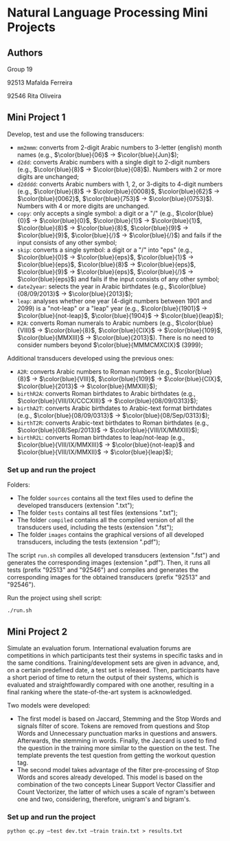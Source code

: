 # Natural Language Processing Mini Projects

## Authors 

Group 19

92513 Mafalda Ferreira

92546 Rita Oliveira

## Mini Project 1

Develop, test and use the following transducers: 
- `mm2mmm`: converts from 2-digit Arabic numbers to 3-letter (english) month names (e.g., $\color{blue}{06}$ → $\color{blue}{Jun}$);
- `d2dd`: converts Arabic numbers with a single digit to 2-digit numbers (e.g., $\color{blue}{8}$ → $\color{blue}{08}$). Numbers with 2 or more digits are unchanged;
- `d2dddd`: converts Arabic numbers with 1, 2, or 3-digits to 4-digit numbers (e.g., $\color{blue}{8}$ → $\color{blue}{0008}$, $\color{blue}{62}$ → $\color{blue}{0062}$, $\color{blue}{753}$ → $\color{blue}{0753}$). Numbers with 4 or more digits are unchanged.
- `copy`: only accepts a single symbol: a digit or a "/" (e.g., $\color{blue}{0}$ → $\color{blue}{0}$, $\color{blue}{1}$ → $\color{blue}{1}$, $\color{blue}{8}$ → $\color{blue}{8}$, $\color{blue}{9}$ → $\color{blue}{9}$, $\color{blue}{/}$ → $\color{blue}{/}$) and fails if the input consists of any other symbol;
- `skip`: converts a single symbol: a digit or a "/" into "eps" (e.g., $\color{blue}{0}$ → $\color{blue}{eps}$, $\color{blue}{1}$ → $\color{blue}{eps}$, $\color{blue}{8}$ → $\color{blue}{eps}$, $\color{blue}{9}$ → $\color{blue}{eps}$, $\color{blue}{/}$ → $\color{blue}{eps}$) and fails if the input consists of any other symbol;
- `date2year`: selects the year in Arabic birthdates (e.g., $\color{blue}{08/09/2013}$ → $\color{blue}{2013}$);
- `leap`: analyses whether one year (4-digit numbers between 1901 and 2099) is a "not-leap" or a "leap" year (e.g., $\color{blue}{1901}$ → $\color{blue}{not-leap}$, $\color{blue}{1904}$ → $\color{blue}{leap}$);
- `R2A`: converts Roman numerals to Arabic numbers (e.g., $\color{blue}{VIII}$ → $\color{blue}{8}$, $\color{blue}{CIX}$ → $\color{blue}{109}$, $\color{blue}{MMXIII}$ → $\color{blue}{2013}$). There is no need to consider numbers beyond $\color{blue}{MMMCMXCIX}$ (3999);

Additional transducers developed using the previous ones:
- `A2R`: converts Arabic numbers to Roman numbers (e.g., $\color{blue}{8}$ → $\color{blue}{VIII}$, $\color{blue}{109}$ → $\color{blue}{CIX}$, $\color{blue}{2013}$ → $\color{blue}{MMXIII}$);
- `birthR2A`: converts Roman birthdates to Arabic birthdates (e.g., $\color{blue}{VIII/IX/CCCXIII}$ → $\color{blue}{08/09/0313}$);
- `birthA2T`: converts Arabic birthdates to Arabic-text format birthdates (e.g., $\color{blue}{08/09/0313}$ → $\color{blue}{08/Sep/0313}$);
- `birthT2R`: converts Arabic-text birthdates to Roman birthdates (e.g., $\color{blue}{08/Sep/2013}$ → $\color{blue}{VIII/IX/MMXIII}$);
- `birthR2L`: converts Roman birthdates to leap/not-leap (e.g., $\color{blue}{VIII/IX/MMXIII}$ → $\color{blue}{not-leap}$ and $\color{blue}{VIII/IX/MMXII}$ → $\color{blue}{leap}$);

### Set up and run the project

Folders:
- The folder `sources` contains all the text files used to define the developed transducers (extension ".txt");
- The folder `tests` contains all test files (extensions ".txt");
- The folder `compiled` contains all the compiled version of all the transducers used, including the tests (extension ".fst");
- The folder `images` contains the graphical versions of all developed transducers, including the tests (extension ".pdf");

The script `run.sh` compiles all developed transducers (extension ".fst") and generates the corresponding images (extension ".pdf"). Then, it runs all tests (prefix "92513" and "92546") and compiles and generates the corresponding images for the obtained transducers (prefix "92513" and "92546").

Run the project using shell script:

    ./run.sh

## Mini Project 2

Simulate an evaluation forum. International evaluation forums are competitions in which participants test their systems in specific tasks and in the same conditions. Training/development sets are given in advance, and, on a certain predefined date, a test set is released. Then, participants have a short period of time to return the output of their systems, which is evaluated and straightfowardly compared with one another, resulting in a final ranking where the state-of-the-art system is acknowledged. 

Two models were developed:
- The first model is based on Jaccard, Stemming and the Stop Words and signals filter of score. Tokens are removed from questions and Stop Words and Unnecessary punctuation marks in questions and answers. Afterwards, the stemming in words. Finally, the Jaccard is used to find the question in the training more similar to the question on the test. The template prevents the test question from getting the workout question tag.
- The second model takes advantage of the filter pre-processing of Stop Words and scores already developed. This model is based on the combination of the two concepts Linear Support Vector Classifier and Count Vectorizer, the latter of which uses a scale of ngram's between one and two, considering, therefore, unigram's and bigram's.

### Set up and run the project

    python qc.py –test dev.txt –train train.txt > results.txt
